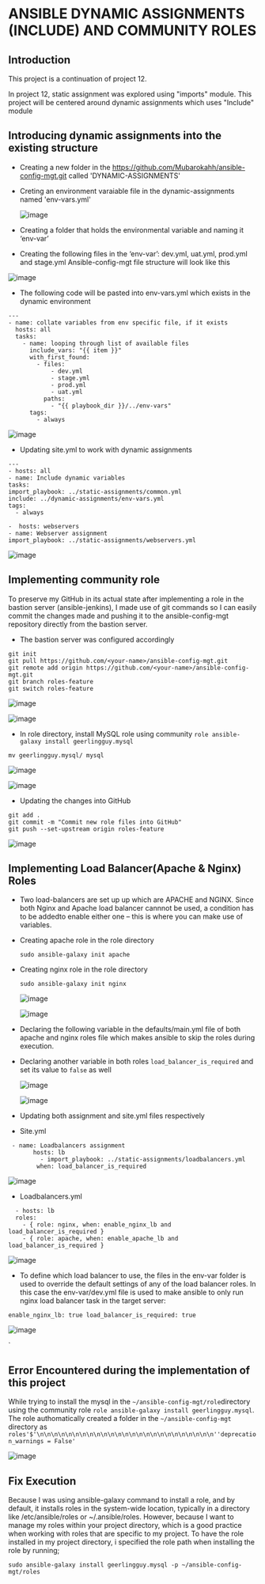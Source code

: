 # ANSIBLE DYNAMIC ASSIGNMENTS (INCLUDE) AND COMMUNITY ROLES

## Introduction 
  This project is a continuation of project 12.
  
  In project 12, static assignment was explored using "imports" module. This project will be centered around dynamic assignments which uses "Include" module
  
##  Introducing dynamic assignments into the existing structure
* Creating a new folder in the https://github.com/Mubarokahh/ansible-config-mgt.git called 'DYNAMIC-ASSIGNMENTS'
* Creting an environment varaiable file in the dynamic-assignments named 'env-vars.yml'

  ![image](https://github.com/Mubarokahh/DevOps-Projects/assets/135038657/c8de39eb-7b2e-485f-bb2d-5ebea7378e4a)

* Creating a folder that holds the environmental variable and naming it ‘env-var’
* Creating the following files in the ‘env-var’: dev.yml, uat.yml, prod.yml and stage.yml
 Ansible-config-mgt file structure will look like this

![image](https://github.com/Mubarokahh/DevOps-Projects/assets/135038657/05922fcf-fdb5-41a2-afc3-d930dabf21aa)

* The following code will be pasted into env-vars.yml which exists in the dynamic environment

```
---
- name: collate variables from env specific file, if it exists
  hosts: all
  tasks:
    - name: looping through list of available files
      include_vars: "{{ item }}"
      with_first_found:
        - files:
            - dev.yml
            - stage.yml
            - prod.yml
            - uat.yml
          paths:
            - "{{ playbook_dir }}/../env-vars"
      tags:
        - always

   ```

 ![image](https://github.com/Mubarokahh/DevOps-Projects/assets/135038657/9cc8c194-8afc-47ad-9617-5889272bc8f8)

 * Updating site.yml to work with dynamic assignments

  ```
 ---
- hosts: all
- name: Include dynamic variables 
  tasks:
  import_playbook: ../static-assignments/common.yml 
  include: ../dynamic-assignments/env-vars.yml
  tags:
    - always

-  hosts: webservers
- name: Webserver assignment
  import_playbook: ../static-assignments/webservers.yml
```

![image](https://github.com/Mubarokahh/DevOps-Projects/assets/135038657/d1ffcc9e-d14a-4428-b8da-419707c0dfc8)

## Implementing community role

To preserve my GitHub in its actual state after implementing a role in the bastion server (ansible-jenkins), I made use of git commands so I can easily commit the changes made and pushing it to the ansible-config-mgt repository directly from the bastion server.

 * The bastion server was configured accordingly
 
 ```
git init
git pull https://github.com/<your-name>/ansible-config-mgt.git
git remote add origin https://github.com/<your-name>/ansible-config-mgt.git
git branch roles-feature
git switch roles-feature

```


![image](https://github.com/Mubarokahh/DevOps-Projects/assets/135038657/f789b8fe-b1a6-440c-bd05-273513575090)

![image](https://github.com/Mubarokahh/DevOps-Projects/assets/135038657/625d646c-8e22-47dd-9753-38ba1235e66f)


* In role directory, install MySQL role using community `role ansible-galaxy install geerlingguy.mysql`

`mv geerlingguy.mysql/ mysql`

![image](https://github.com/Mubarokahh/DevOps-Projects/assets/135038657/2882d9eb-98bd-4eeb-8d30-9123e089c5aa)

![image](https://github.com/Mubarokahh/DevOps-Projects/assets/135038657/6988ca9b-e68d-4c58-b550-ef9569b44eff)

* Updating the changes into GitHub

```
git add .
git commit -m "Commit new role files into GitHub"
git push --set-upstream origin roles-feature

```

![image](https://github.com/Mubarokahh/DevOps-Projects/assets/135038657/4744732f-d55e-4d86-97fa-91f7c511b9a8)

## Implementing Load Balancer(Apache & Nginx) Roles
* Two load-balancers are set up up which are APACHE and NGINX. Since both Nginx and Apache load balancer cannnot be used, a condition has to be addedto enable either one – this is where you can make use of variables.

* Creating  apache role in the role directory
  
  `sudo ansible-galaxy init apache`

* Creating nginx role in the role directory

  `sudo ansible-galaxy init nginx`

  ![image](https://github.com/Mubarokahh/DevOps-Projects/assets/135038657/e6be869c-b7df-4cb9-a218-0e89ce1354cf)

  ![image](https://github.com/Mubarokahh/DevOps-Projects/assets/135038657/95c780bd-80c8-4c01-9ff9-79c07b80788b)

* Declaring the following variable in the  defaults/main.yml file of both apache and nginx roles file which makes ansible to skip the roles during execution.


* Declaring another variable in both roles `load_balancer_is_required` and set its value to `false` as well

  ![image](https://github.com/Mubarokahh/DevOps-Projects/assets/135038657/4d3aea93-a578-4e54-86fa-cacbd13f37cc)

  ![image](https://github.com/Mubarokahh/DevOps-Projects/assets/135038657/0a2d79a4-e773-4022-88af-05b824c79c82)

* Updating both assignment and site.yml files respectively

* Site.yml

```
 - name: Loadbalancers assignment
       hosts: lb
         - import_playbook: ../static-assignments/loadbalancers.yml
        when: load_balancer_is_required 
```

![image](https://github.com/Mubarokahh/DevOps-Projects/assets/135038657/6cc7310e-ed78-427d-a556-e7426b69abe3)


* Loadbalancers.yml

```
  - hosts: lb
  roles:
    - { role: nginx, when: enable_nginx_lb and load_balancer_is_required }
    - { role: apache, when: enable_apache_lb and load_balancer_is_required }
```
![image](https://github.com/Mubarokahh/DevOps-Projects/assets/135038657/0f192656-53e4-40ea-b23b-6354ac5ea41a)

* To define which load balancer to use, the files in the env-var folder is used to override the default settings of any of the load balancer roles. In this case the env-var/dev.yml file is used to make ansible to only run nginx load balancer task in the target server:

`enable_nginx_lb: true
load_balancer_is_required: true`

![image](https://github.com/Mubarokahh/DevOps-Projects/assets/135038657/f054a272-9756-41e1-bd3b-6c6c8537305f)


`






## Error Encountered during the implementation of this project

While trying to install the mysql in the `~/ansible-config-mgt/role`directory  using the community role `role ansible-galaxy install geerlingguy.mysql`. The role authomatically created a folder in the `~/ansible-config-mgt` directory as `roles'$'\n\n\n\n\n\n\n\n\n\n\n\n\n\n\n\n\n\n\n\n\n\n\n\n\n''deprecation_warnings = False'`

![image](https://github.com/Mubarokahh/DevOps-Projects/assets/135038657/591acf3d-60b5-48ae-b077-f290f73a7e47)

## Fix Execution
   Because I was using ansible-galaxy command to install a role, and by default, it installs roles in the system-wide location, typically in a directory like /etc/ansible/roles or ~/.ansible/roles.
   However, because I want to manage my roles within your project directory, which is a good practice when working with roles that are specific to my project.
  To have the role installed in my project directory, i specified the role path when installing the role by running;
  
  `sudo ansible-galaxy install geerlingguy.mysql -p ~/ansible-config-mgt/roles`











